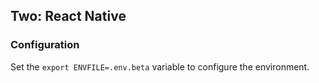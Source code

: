 ## Two: React Native

### Configuration

Set the `export ENVFILE=.env.beta` variable to configure the environment.
